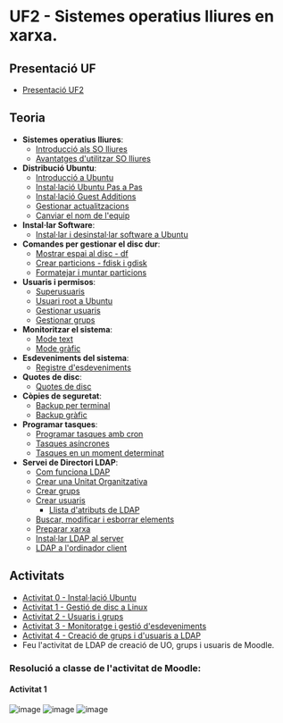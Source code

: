 # UF2 - Sistemes operatius lliures en xarxa.

## Presentació UF

- [Presentació UF2](presentacio.md)

## Teoria

- **Sistemes operatius lliures**:
  - [Introducció als SO lliures](intro.md)
  - [Avantatges d'utilitzar SO lliures](avantatges.md)
- **Distribució Ubuntu**:
  - [Introducció a Ubuntu](ubuntu.md)
  - [Instal·lació Ubuntu Pas a Pas](install.md)
  - [Instal·lació Guest Additions](guest.md)
  - [Gestionar actualitzacions](actualitzacions.md)
  - [Canviar el nom de l'equip](canviar_nom.md)
- **Instal·lar Software**:
  - [Instal·lar i desinstal·lar software a Ubuntu](instalar_software.md)
- **Comandes per gestionar el disc dur**:
  - [Mostrar espai al disc - df](df.md)
  - [Crear particions - fdisk i gdisk](fdisk.md)
  - [Formatejar i muntar particions](formatejar.md)
- **Usuaris i permisos**:
  - [Superusuaris](usuaris.md)
  - [Usuari root a Ubuntu](root.md)
  - [Gestionar usuaris](usuaris_linux.md)
  - [Gestionar grups](grups.md)
- **Monitoritzar el sistema**:
  - [Mode text](monitor.md)
  - [Mode gràfic](monitor_grafic.md)
- **Esdeveniments del sistema**:
  - [Registre d'esdeveniments](registre_esdeveniments1.md)
- **Quotes de disc**:
  - [Quotes de disc](quotes.md)
- **Còpies de seguretat**:
  - [Backup per terminal](backup1.md)
  - [Backup gràfic](backup2.md)
- **Programar tasques**:
  - [Programar tasques amb cron](programar_tasques.md)
  - [Tasques asíncrones](tasques_asincrones.md)
  - [Tasques en un moment determinat](tasques_moment_determinat.md)
- **Servei de Directori LDAP**:
  - [Com funciona LDAP](directori_ldap.md)
  - [Crear una Unitat Organitzativa](unitat_organitzativa.md)
  - [Crear grups](grups_ldap.md)
  - [Crear usuaris](usuaris_ldap.md)
    - [Llista d'atributs de LDAP](https://ftpdocs.broadcom.com/cadocs/0/CA%20Process%20Automation%2004%202%2002-ENU/Bookshelf_Files/HTML/Content%20Designer%20Reference/1187917.html)
  - [Buscar, modificar i esborrar elements](editar_ldap.md)
  - [Preparar xarxa](preparar_xarxa_ldap.md)
  - [Instal·lar LDAP al server](install_openldap.md)
  - [LDAP a l'ordinador client](ldap_client.md)


## Activitats

- [Activitat 0 - Instal·lació Ubuntu](activitat0.md)
- [Activitat 1 - Gestió de disc a Linux](activitat1.md)
- [Activitat 2 - Usuaris i grups](activitat2.md)
- [Activitat 3 - Monitoratge i gestió d'esdeveniments](activitat3.md)
- [Activitat 4 - Creació de grups i d'usuaris a LDAP](activitat_ldap1.md)
- Feu l'activitat de LDAP de creació de UO, grups i usuaris de Moodle.

### Resolució a classe de l'activitat de Moodle:

#### Activitat 1

![image](https://github.com/user-attachments/assets/a6d90696-0bf7-427e-8ef9-a4d9a8e345af)
![image](https://github.com/user-attachments/assets/4481b966-1133-4939-80cf-af9ecb23dbac)
![image](https://github.com/user-attachments/assets/8dbd99fd-3b79-4941-86e1-6d1ec6f3b041)




